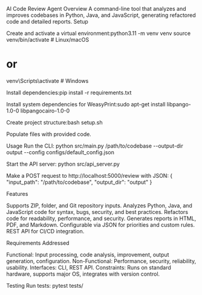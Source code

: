 AI Code Review Agent
Overview
A command-line tool that analyzes and improves codebases in Python, Java, and JavaScript, generating refactored code and detailed reports.
Setup

Create and activate a virtual environment:python3.11 -m venv venv
source venv/bin/activate  # Linux/macOS
# or
venv\Scripts\activate     # Windows


Install dependencies:pip install -r requirements.txt


Install system dependencies for WeasyPrint:sudo apt-get install libpango-1.0-0 libpangocairo-1.0-0


Create project structure:bash setup.sh


Populate files with provided code.

Usage
Run the CLI:
python src/main.py /path/to/codebase --output-dir output --config configs/default_config.json

Start the API server:
python src/api_server.py

Make a POST request to http://localhost:5000/review with JSON:
{
    "input_path": "/path/to/codebase",
    "output_dir": "output"
}

Features

Supports ZIP, folder, and Git repository inputs.
Analyzes Python, Java, and JavaScript code for syntax, bugs, security, and best practices.
Refactors code for readability, performance, and security.
Generates reports in HTML, PDF, and Markdown.
Configurable via JSON for priorities and custom rules.
REST API for CI/CD integration.

Requirements Addressed

Functional: Input processing, code analysis, improvement, output generation, configuration.
Non-Functional: Performance, security, reliability, usability.
Interfaces: CLI, REST API.
Constraints: Runs on standard hardware, supports major OS, integrates with version control.

Testing
Run tests:
pytest tests/

